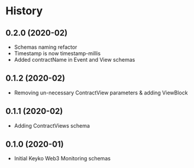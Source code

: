 History
=======

0.2.0 (2020-02)
------------------

* Schemas naming refactor
* Timestamp is now timestamp-millis
* Added contractName in Event and View schemas


0.1.2 (2020-02)
------------------

* Removing un-necessary ContractView parameters & adding ViewBlock


0.1.1 (2020-02)
------------------

* Adding ContractViews schema


0.1.0 (2020-01)
------------------

* Initial Keyko Web3 Monitoring schemas


